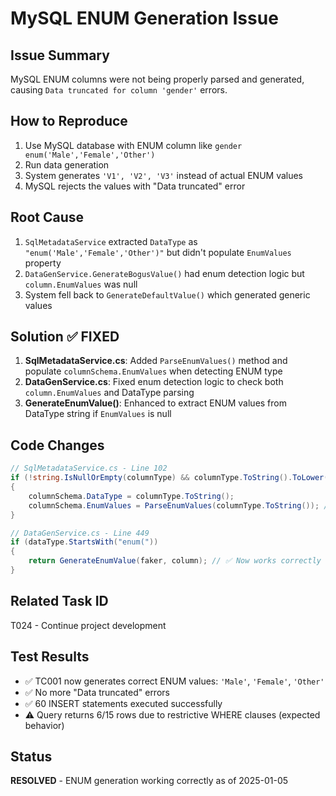 # MySQL ENUM Generation Issue

## Issue Summary
MySQL ENUM columns were not being properly parsed and generated, causing `Data truncated for column 'gender'` errors.

## How to Reproduce
1. Use MySQL database with ENUM column like `gender enum('Male','Female','Other')`
2. Run data generation
3. System generates `'V1', 'V2', 'V3'` instead of actual ENUM values
4. MySQL rejects the values with "Data truncated" error

## Root Cause
1. `SqlMetadataService` extracted `DataType` as `"enum('Male','Female','Other')"` but didn't populate `EnumValues` property
2. `DataGenService.GenerateBogusValue()` had enum detection logic but `column.EnumValues` was null
3. System fell back to `GenerateDefaultValue()` which generated generic values

## Solution ✅ FIXED
1. **SqlMetadataService.cs**: Added `ParseEnumValues()` method and populate `columnSchema.EnumValues` when detecting ENUM type
2. **DataGenService.cs**: Fixed enum detection logic to check both `column.EnumValues` and DataType parsing
3. **GenerateEnumValue()**: Enhanced to extract ENUM values from DataType string if `EnumValues` is null

## Code Changes
```csharp
// SqlMetadataService.cs - Line 102
if (!string.IsNullOrEmpty(columnType) && columnType.ToString().ToLower().StartsWith("enum"))
{
    columnSchema.DataType = columnType.ToString(); 
    columnSchema.EnumValues = ParseEnumValues(columnType.ToString()); // ✅ ADDED
}

// DataGenService.cs - Line 449  
if (dataType.StartsWith("enum("))
{
    return GenerateEnumValue(faker, column); // ✅ Now works correctly
}
```

## Related Task ID
T024 - Continue project development

## Test Results
- ✅ TC001 now generates correct ENUM values: `'Male'`, `'Female'`, `'Other'`
- ✅ No more "Data truncated" errors
- ✅ 60 INSERT statements executed successfully
- ⚠️ Query returns 6/15 rows due to restrictive WHERE clauses (expected behavior)

## Status
**RESOLVED** - ENUM generation working correctly as of 2025-01-05 